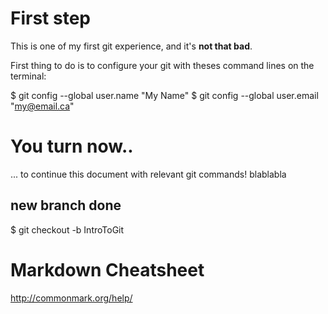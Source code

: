 # First step

This is one of my first git experience, and it's **not that bad**.

First thing to do is to configure your git with theses command lines on the terminal:

$ git config --global user.name "My Name"
$ git config --global user.email "my@email.ca"

# You turn now..

... to continue this document with relevant git commands!
blablabla

## new branch done
$ git checkout -b IntroToGit



# Markdown Cheatsheet

http://commonmark.org/help/
